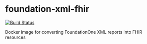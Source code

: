 # foundation-xml-fhir

[![Build Status](https://travis-ci.org/lifeomic/foundation-xml-fhir.png?branch=master)](https://travis-ci.org/lifeomic/foundation-xml-fhir)

Docker image for converting FoundationOne XML reports into FHIR resources

